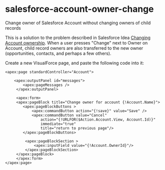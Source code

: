 # salesforce-account-owner-change
Change owner of Salesforce Account without changing owners of child records

This is a solution to the problem described in Salesforce Idea [Changing Account ownership](https://success.salesforce.com/ideaView?id=08730000000BqqOAAS). When a user presses "Change" next to Owner on Account, child record owners are also transferred to the new owner (opportunities, contacts, and perhaps a few others).

Create a new VisualForce page, and paste the following code into it:

```
<apex:page standardController="Account">
    
    <apex:outputPanel id="messages">
        <apex:pageMessages />
     </apex:outputPanel>
     
     <apex:form>
     <apex:pageBlock title="Change owner for account {!Account.Name}">
        <apex:pageBlockButtons > 
            <apex:commandButton action="{!save}" value="Save" />
            <apex:commandButton value="Cancel" 
                action="{!URLFOR($Action.Account.View, Account.Id)}"
                immediate="true"
                title="return to previous page"/>
        </apex:pageBlockButtons> 
             
         <apex:pageBlockSection >
             <apex:inputField value="{!Account.OwnerId}"/>
         </apex:pageBlockSection>
     </apex:pageBlock>
     </apex:form>
</apex:page>
```
